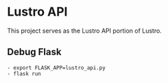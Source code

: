 # Lustro API

This project serves as the Lustro API portion of Lustro.

## Debug Flask

    - export FLASK_APP=lustro_api.py
    - flask run